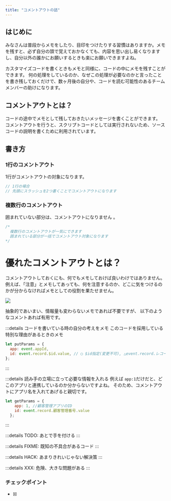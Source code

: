 ```yaml
---
title: "コメントアウトの話"
---
```


## はじめに
みなさんは普段からメモをしたり、目印をつけたりする習慣はありますか。メモを残すと、必ず自分の頭で覚えておかなくても、内容を思い出し易くなりますし、自分以外の誰かにお願いするときも楽にお願いできますよね。

カスタマイズコードを書くときもメモと同様に、コードの中にメモを残すことができます。
何の処理をしているのか、なぜこの処理が必要なのかと言ったことを書き残しておくだけで、数ヶ月後の自分や、コードを読む可能性のあるチームメンバーの助けになります。

## コメントアウトとは？
コードの途中でメモとして残しておきたいメッセージを書くことができます。
コメントアウトを行うと、スクリプトコードとしては実行されないため、ソースコードの説明を書くために利用されています。

## 書き方
### 1行のコメントアウト
1行がコメントアウトの対象になります。
```javascript
// 1行の場合
// 先頭にスラッシュを2つ書くことでコメントアウトになります
```

### 複数行のコメントアウト
囲まれていない部分は、コメントアウトになりません 。
```javascript
/*
  複数行のコメントアウトが一気にできます
  囲まれている部分が一括でコメントアウト対象になります
*/
```

# 優れたコメントアウトとは？
コメントアウトしておくにも、何でもメモしておけば良いわけではありません。
例えば、「注意」とメモしてあっても、何を注意するのか、どこに気をつけるのかが分からなければメモとしての役割を果たせません。

![](https://storage.googleapis.com/zenn-user-upload/9a555ffa12a0c64476e7bf99.png)

抽象的であいまい、情報量も変わらないメモであれば不要ですが、
以下のようなコメントあれば有用です。

:::details コードを書いている時の自分の考えをメモ
このコードを採用している特別な理由があるときのメモ
```javascript
let putParams = {
  app: event.appId,
  id: event.record.$id.value, // ◯ $id指定(変更不可), △event.record.レコード番号(後から値を変更できてしまう)
};
```
:::

:::details 読み手の立場に立って必要な情報を入れる
例えば `app:1`だけだと、どこのアプリと連携しているのか分からないですよね。
そのため、コメントアウトにアプリ名を入れてあげると親切です。
```javascript
let getParams = {
    app: 1, //顧客管理アプリのID
    id: event.record.顧客管理番号.value
  };
```
:::

:::details TODO: あとで手を付ける
:::

:::details FIXME: 既知の不具合があるコード
:::

:::details HACK: あまりきれいじゃない解決策
:::

:::details XXX: 危険、大きな問題がある
:::


### チェックポイント
- [x]
